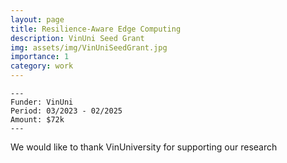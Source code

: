 ```yaml
---
layout: page
title: Resilience-Aware Edge Computing
description: VinUni Seed Grant
img: assets/img/VinUniSeedGrant.jpg
importance: 1
category: work
---
```


    ---
    Funder: VinUni
    Period: 03/2023 - 02/2025
    Amount: $72k
    ---
    
We would like to thank VinUniversity for supporting our research
